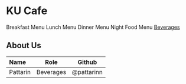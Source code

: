 # KU Cafe

Breakfast Menu
Lunch Menu
Dinner Menu
Night Food Menu
[Beverages](Menu.md#beverages)

## About Us

| Name      | Role      | Github   |
|:----------|-----------|----------|
| Pattarin      | Beverages       | @pattarinn      |
